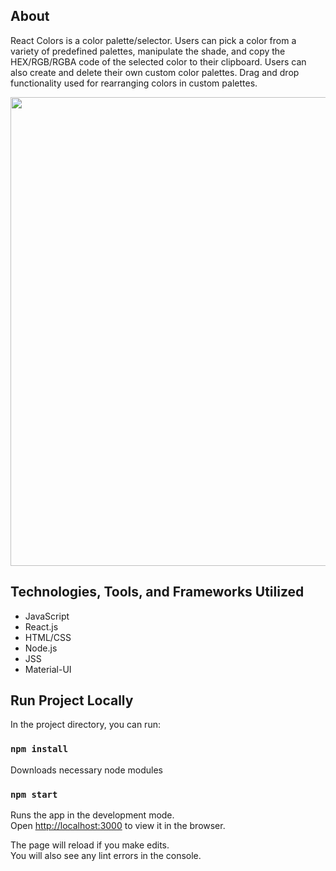 ## About

React Colors is a color palette/selector. Users can pick a color from a variety of predefined palettes, manipulate the shade, and copy the HEX/RGB/RGBA code of the selected color to their clipboard. Users can also create and delete their own custom color palettes. Drag and drop functionality used for rearranging colors in custom palettes.

<img src="https://github.com/mpdevelops/misc/blob/master/Screen%20Shot%202020-09-07%20at%2012.35.19%20AM.png?raw=true" width="750"/>

## Technologies, Tools, and Frameworks Utilized

- JavaScript
- React.js
- HTML/CSS
- Node.js
- JSS
- Material-UI

## Run Project Locally

In the project directory, you can run:

### `npm install`

Downloads necessary node modules

### `npm start`

Runs the app in the development mode.<br />
Open [http://localhost:3000](http://localhost:3000) to view it in the browser.

The page will reload if you make edits.<br />
You will also see any lint errors in the console.
